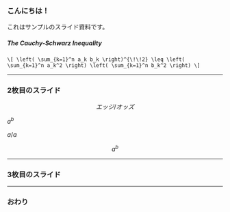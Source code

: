 ### こんにちは！


これはサンプルのスライド資料です。
##### The Cauchy-Schwarz Inequality

`\[
\left( \sum_{k=1}^n a_k b_k \right)^{\!\!2} \leq
 \left( \sum_{k=1}^n a_k^2 \right) \left( \sum_{k=1}^n b_k^2 \right)
\]`

---


### 2枚目のスライド

```math
エッジ / オッズ
```

$a^b$

$a/a$

```math
a^b
```

---


### 3枚目のスライド


---


### おわり
